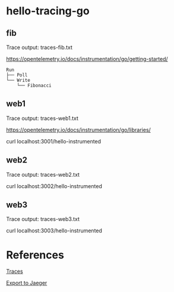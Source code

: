 # hello-tracing-go

## fib

Trace output: traces-fib.txt

https://opentelemetry.io/docs/instrumentation/go/getting-started/

```
Run
├── Poll
└── Write
    └── Fibonacci
```

## web1

Trace output: traces-web1.txt

https://opentelemetry.io/docs/instrumentation/go/libraries/

curl localhost:3001/hello-instrumented

## web2

Trace output: traces-web2.txt

curl localhost:3002/hello-instrumented

## web3

Trace output: traces-web3.txt

curl localhost:3003/hello-instrumented

# References

[Traces](https://opentelemetry.io/docs/concepts/signals/traces/)

[Export to Jaeger](https://github.com/open-telemetry/opentelemetry-go/blob/main/example/jaeger/main.go)
